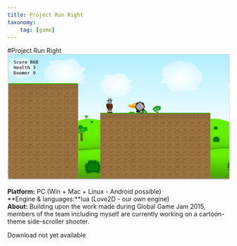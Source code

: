 ```yaml
---
title: Project Run Right
taxonomy: 
    tag: [game]
---
```

#Project Run Right
![](PRR-Sept15-small.png)

**Platform:** PC (Win + Mac + Linux - Android possible)  
**Engine & languages:**lua (Love2D - our own engine)  
**About:** Building upon the work made during Global Game Jam 2015, members of the team including myself are currently working on a cartoon-theme side-scroller shooter.

Download not yet available
